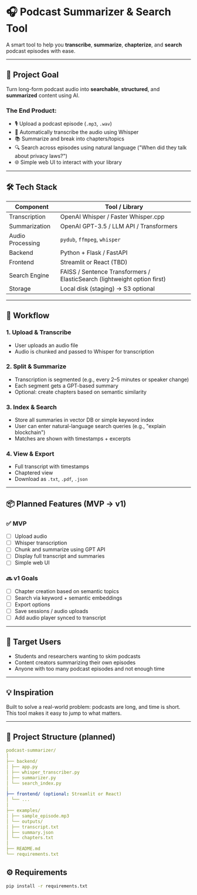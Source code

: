 # 🎧 Podcast Summarizer & Search Tool

A smart tool to help you **transcribe**, **summarize**, **chapterize**, and **search** podcast episodes with ease.

---

## 🚀 Project Goal

Turn long-form podcast audio into **searchable**, **structured**, and **summarized** content using AI.

### The End Product:
- 🎙 Upload a podcast episode (`.mp3`, `.wav`)
- 📝 Automatically transcribe the audio using Whisper
- 📚 Summarize and break into chapters/topics
- 🔍 Search across episodes using natural language ("When did they talk about privacy laws?")
- 🌐 Simple web UI to interact with your library

---

## 🛠️ Tech Stack

| Component        | Tool / Library                       |
|------------------|--------------------------------------|
| Transcription     | OpenAI Whisper / Faster Whisper.cpp |
| Summarization     | OpenAI GPT-3.5 / LLM API / Transformers |
| Audio Processing  | `pydub`, `ffmpeg`, `whisper`         |
| Backend           | Python + Flask / FastAPI             |
| Frontend          | Streamlit or React (TBD)             |
| Search Engine     | FAISS / Sentence Transformers / ElasticSearch (lightweight option first) |
| Storage           | Local disk (staging) → S3 optional   |

---

## 🔄 Workflow

### 1. Upload & Transcribe
- User uploads an audio file
- Audio is chunked and passed to Whisper for transcription

### 2. Split & Summarize
- Transcription is segmented (e.g., every 2–5 minutes or speaker change)
- Each segment gets a GPT-based summary
- Optional: create chapters based on semantic similarity

### 3. Index & Search
- Store all summaries in vector DB or simple keyword index
- User can enter natural-language search queries (e.g., "explain blockchain")
- Matches are shown with timestamps + excerpts

### 4. View & Export
- Full transcript with timestamps
- Chaptered view
- Download as `.txt`, `.pdf`, `.json`

---

## 📦 Planned Features (MVP → v1)

### ✅ MVP
- [ ] Upload audio
- [ ] Whisper transcription
- [ ] Chunk and summarize using GPT API
- [ ] Display full transcript and summaries
- [ ] Simple web UI

### 🔜 v1 Goals
- [ ] Chapter creation based on semantic topics
- [ ] Search via keyword + semantic embeddings
- [ ] Export options
- [ ] Save sessions / audio uploads
- [ ] Add audio player synced to transcript

---

## 👤 Target Users

- Students and researchers wanting to skim podcasts
- Content creators summarizing their own episodes
- Anyone with too many podcast episodes and not enough time

---

## 💡 Inspiration

Built to solve a real-world problem: podcasts are long, and time is short. This tool makes it easy to jump to what matters.

---

## 📁 Project Structure (planned)
```yaml
podcast-summarizer/
│
├── backend/
│ ├── app.py
│ ├── whisper_transcriber.py
│ ├── summarizer.py
│ └── search_index.py
│
├── frontend/ (optional: Streamlit or React)
│ └── ...
│
├── examples/
│ ├── sample_episode.mp3
│ └── outputs/
│ ├── transcript.txt
│ ├── summary.json
│ └── chapters.txt
│
├── README.md
└── requirements.txt
```

## ⚙️ Requirements

```bash
pip install -r requirements.txt
```
